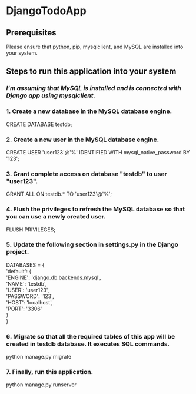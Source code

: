 # DjangoTodoApp

## Prerequisites
 Please ensure that python, pip, mysqlclient, and MySQL are installed into your system.

## Steps to run this application into your system

### <em>I'm assuming that MySQL is installed and is connected with Django app using mysqlclient.</em>

### 1. Create a new database in the MySQL database engine.
CREATE DATABASE testdb;

### 2. Create a new user in the MySQL database engine.
CREATE USER 'user123'@'%' IDENTIFIED WITH mysql_native_password BY '123';

### 3. Grant complete access on database "testdb" to user "user123".
GRANT ALL ON testdb.* TO 'user123'@'%';

### 4. Flush the privileges to refresh the MySQL database so that you can use a newly created user.
FLUSH PRIVILEGES;

### 5. Update the following section in settings.py in the Django project.
DATABASES = {<br/>
'default': {<br/>
'ENGINE': 'django.db.backends.mysql',<br/>
'NAME': 'testdb',<br/>
'USER': 'user123',<br/>
'PASSWORD': '123',<br/>
'HOST': 'localhost',<br/>
'PORT': '3306'<br/>
}<br/>
}<br/>

### 6. Migrate so that all the required tables of this app will be created in testdb database. It executes SQL commands.
python manage.py migrate

### 7. Finally, run this application.
python manage.py runserver
